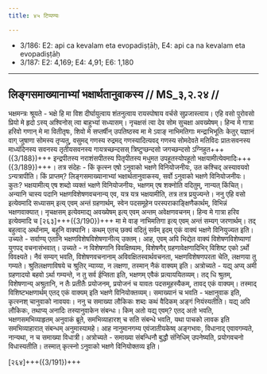 ```yaml
---
title: ४५ टिप्पण्यः

---
```

- 3/186: E2: api ca kevalam eta evopadiṣṭāḥ, E4: api ca na kevalam eta evopadiṣṭāḥ
- 3/187: E2: 4,169; E4: 4,91; E6: 1,180

____________________________________________


## लिङ्गसमाख्यानाभ्यां भक्षार्थतानुवाकस्य // MS_३,२.२४ //

भक्षमन्त्रः श्रूयते - भक्षे हि मा विश दीर्घायुत्वाय शंतनुत्वाय रायस्पोषाय वर्चसे सुप्रजास्त्वाय। एहि वसो पुरोवसो प्रियो मे हृदो ऽस्य् अश्विनोस् त्वा बाहुभ्यां सध्यासम्। नृचक्षसं त्वा देव सोम सुचक्षा अवख्येषम्। हिन्व मे गात्रा हरिवो गणान् मे मा वितीतृषः, शिवो मे सप्तर्षीन् उपतिष्ठस्व मा मे ऽवाङ् नाभिमतिगाः मन्द्राभिभूतिः केतुर् यज्ञानं वाग् जुषाणा सोमस्य तृप्यतु, वसुमद् गणस्य रुद्रमद् गणस्यादित्यवद् गणस्य सोमदेवते मतिविदः प्रातःसवनस्य माध्यंदिनस्य सवनस्य तृतीयसवनस्य गायत्रच्छन्दसस् त्रिष्टुप्छन्दसो जगच्छन्दसो ऽग्निहुत+++({3/188})+++ इन्द्रपीतस्य नराशंसपीतस्य पितृपीतस्य मधुमत उपहूतस्योपहूतो भक्षयामीत्येवमादिः+++({3/189})+++। तत्र संदेहः - किं कृत्स्न एषो ऽनुवाको भक्षणे विनियोजनीयः, उत कश्चिद् अस्यावयवो ऽन्यत्रापीति।
किं प्राप्तम्? लिङ्गसमाख्यानाभ्यां भक्षार्थतानुवाकस्य, सर्वो ऽनुवाको भक्षणे विनियोजनीयः। कुतः? भक्षयामीत्य् एष शब्दो व्यक्तं भक्षणे विनियोजनीयः, भक्षणम् एष शक्नोति वदितुम्, नान्यत् किंचित्। अन्यानि चास्य पदानि भक्षणविशेषणवचनान्य् एव, यत्र यत्र भक्षयामीति, तत्र तत्र प्रयुज्यन्ते।
ननु एहि वसो इत्येवमादि सध्यासम् इत्य् एवम् अन्तं ग्रहणार्थम्, स्वेन पदसमूहेन परस्पराकाङ्क्षिणैकार्थम्, विभिन्नं भक्षणवाक्यात्। नृचक्षसम् इत्येवमाद्य् अवख्येषम् इत्य् एवम् अन्तम् अवेक्षणवचनम्। हिन्व मे गात्रा हरिव इत्येवमादि च [२६३]+++({3/190})+++ मा मे वाङ् नाभिमतिगा इत्य् एवम् अन्तं सम्यग् जरणार्थम्। तद् बहुत्वाद् अर्थानाम्, बहूनि वाक्यानि। कथम् एतच् छक्यं वदितुं सर्वम् इदम् एकं वाक्यं भक्षणे विनियुज्यत इति।
उच्यते - सर्वाण्य् एतानि भक्षणविशेषविशेषणानीत्य् उक्तम्। आह, एवम् अपि भिद्येत वाक्यं विशेषणविशेष्याणां युगपद् वचनासंभवात्। उच्यते - न विशेषणानि विवक्षिष्यामः, विशेषणैर् ग्रहणावेक्षणादिभिर् विशिष्ट एको ऽर्थो विवक्ष्यते। नैवं सम्यग् भवति, विशेषणवचनानाम् अविवक्षितस्वार्थवचनता, भक्षणविशेषणपरता चेति, लक्षणया तु गम्यते। श्रुतिलक्षणाविषये च श्रुतिर् न्याय्या, न लक्षणा, तस्मान् नैकं वाक्यम् इति।
अत्रोच्यते - यद्य् अप्य् अमी ग्रहणादयो बहवो ऽर्था गम्यन्ते, न तु सर्व ईप्सिता इति, भक्षणम् एवैकं प्रत्याययितव्यम्। तद् धि श्रुतम्, विशेषणान्य् अश्रुतानि, न तैः प्रतीतैः प्रयोजनम्, प्रयोजनं च यावतः पदसमूहस्यैकम्, तावद् एकं वाक्यम्। तस्माद् विशिष्टभक्षणार्थम् एतद् एकं वाक्यम् इति भक्षणे विनियोक्तव्यम्। समाख्यानं च भवति - भक्षानुवाक इति, कृत्स्नश् चानुवाको नावयवः।
ननु च समाख्या लौकिकः शब्दः कथं वैदिकम् अङ्गं नियंस्यतीति। यद्य् अपि लौकिकः, तथाप्य् अनादिः तस्यानुवाकेन संबन्धः। किम् अतो यद्य् एवम्? एतद् अतो भवति, भक्षणसमभिव्याहृतम् अनुवाकं ब्रूते, समभिव्याहारश् च सति संबन्धे भवति, यथा पाचको लावक इति समभिव्याहारात् संबन्धम् अनुमास्यामहे। आह नानुमानगम्य एवंजातीयकेष्व् अङ्गभावः, विधानाद् एवावगम्यते, नान्यथा, न च समाख्या विधात्री। अत्रोच्यते - समाख्या संबन्धिनौ बुद्धौ संनिधिम् उपनेष्यति, प्रयोगवचनो विधास्यतीति। तस्मात् कृत्स्नो ऽनुवाको भक्षणे विनियोक्तव्य इति।

[२६४]+++({3/191})+++
